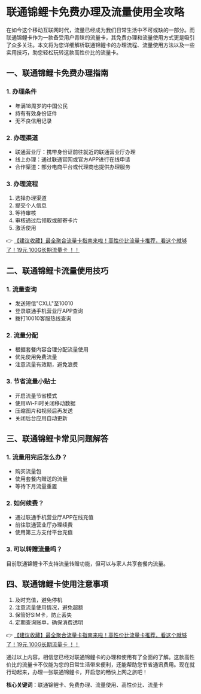 # 联通锦鲤卡免费办理及流量使用全攻略

在如今这个移动互联网时代，流量已经成为我们日常生活中不可或缺的一部分。而联通锦鲤卡作为一款备受用户青睐的流量卡，其免费办理和流量使用方式更是吸引了众多关注。本文将为您详细解析联通锦鲤卡的办理流程、流量使用方法以及一些实用技巧，助您轻松玩转这款高性价比的流量卡。

## 一、联通锦鲤卡免费办理指南

### 1. 办理条件
- 年满18周岁的中国公民
- 持有有效身份证件
- 无不良信用记录

### 2. 办理渠道
- 联通营业厅：携带身份证前往就近的联通营业厅办理
- 线上办理：通过联通官网或官方APP进行在线申请
- 合作渠道：部分电商平台或代理商也提供办理服务

### 3. 办理流程
1. 选择办理渠道
2. 提交个人信息
3. 等待审核
4. 审核通过后领取或邮寄卡片
5. 激活使用

👉 [【建议收藏】最全聚合流量卡指南来啦！高性价比流量卡推荐，看这个就够了！19元 100G长期流量卡 ！！](https://bit.ly/Liuliangka)

## 二、联通锦鲤卡流量使用技巧

### 1. 流量查询
- 发送短信"CXLL"至10010
- 登录联通手机营业厅APP查询
- 拨打10010客服热线查询

### 2. 流量分配
- 根据套餐内容合理分配流量使用
- 优先使用免费流量
- 注意流量有效期，避免浪费

### 3. 节省流量小贴士
- 开启流量节省模式
- 使用Wi-Fi时关闭移动数据
- 压缩图片和视频后再发送
- 关闭后台应用自动更新

## 三、联通锦鲤卡常见问题解答

### 1. 流量用完后怎么办？
- 购买流量包
- 使用套餐内赠送的流量
- 等待下月流量重置

### 2. 如何续费？
- 通过联通手机营业厅APP在线充值
- 前往联通营业厅办理续费
- 使用第三方支付平台充值

### 3. 可以转赠流量吗？
目前联通锦鲤卡不支持流量转赠功能，但可以与家人共享套餐内流量。

## 四、联通锦鲤卡使用注意事项

1. 及时充值，避免停机
2. 注意流量使用情况，避免超额
3. 保管好SIM卡，防止丢失
4. 定期查询账单，确保消费透明

👉 [【建议收藏】最全聚合流量卡指南来啦！高性价比流量卡推荐，看这个就够了！19元 100G长期流量卡 ！！](https://bit.ly/Liuliangka)

通过以上内容，相信您已经对联通锦鲤卡的办理和使用有了全面的了解。这款高性价比的流量卡不仅能为您的日常生活带来便利，还能帮助您节省通讯费用。现在就行动起来，办理一张联通锦鲤卡，开启您的畅快上网之旅吧！

**核心关键词**：联通锦鲤卡、免费办理、流量使用、高性价比、流量卡